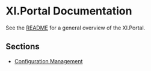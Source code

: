 # XI.Portal Documentation

See the [README](..\README.md) for a general overview of the XI.Portal.

## Sections

* [Configuration Management](ConfigurationManagement.md)
